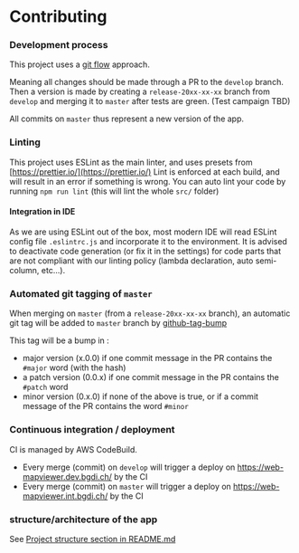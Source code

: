 # Contributing

### Development process

This project uses a [git flow](https://nvie.com/posts/a-successful-git-branching-model/) approach.

Meaning all changes should be made through a PR to the `develop` branch.
Then a version is made by creating a `release-20xx-xx-xx` branch from `develop` and merging it to `master` after tests are green. (Test campaign TBD)

All commits on `master` thus represent a new version of the app.

### Linting

This project uses ESLint as the main linter, and uses presets from [https://prettier.io/](https://prettier.io/)
Lint is enforced at each build, and will result in an error if something is wrong. You can auto lint your code by running `npm run lint` (this will lint the whole `src/` folder)

#### Integration in IDE

As we are using ESLint out of the box, most modern IDE will read ESLint config file `.eslintrc.js` and incorporate it to the environment.
It is advised to deactivate code generation (or fix it in the settings) for code parts that are not compliant with our linting policy (lambda declaration, auto semi-column, etc...).

### Automated git tagging of `master`

When merging on `master` (from a `release-20xx-xx-xx` branch), an automatic git tag will be added to `master` branch by [github-tag-bump](https://github.com/marketplace/actions/github-tag-bump)

This tag will be a bump in :
- major version (x.0.0) if one commit message in the PR contains the `#major` word (with the hash)
- a patch version (0.0.x) if one commit message in the PR contains the `#patch` word
- minor version (0.x.0) if none of the above is true, or if a commit message of the PR contains the word `#minor`

### Continuous integration / deployment

CI is managed by AWS CodeBuild.
- Every merge (commit) on `develop` will trigger a deploy on https://web-mapviewer.dev.bgdi.ch/ by the CI
- Every merge (commit) on `master` will trigger a deploy on https://web-mapviewer.int.bgdi.ch/ by the CI

### structure/architecture of the app

See [Project structure section in README.md](README.md#project-structure)
